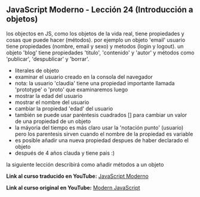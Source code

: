 ## JavaScript Moderno - Lección 24 (Introducción a objetos)

los objectos en JS, como los objetos de la vida real, tiene propiedades y cosas que puede hacer (métodos). por ejemplo un objeto 'email' usuario tiene propiedades (nombre, email y sexo) y metodos (login y logout). un objeto 'blog' tiene propiedades 'titulo', 'contenido' y 'autor' y métodos como 'publicar', 'despublicar' y 'borrar'.

* literales de objeto
* examinar el usuario creado en la consola del navegador
* nota: la usuario 'claudia' tiene una propiedad importante llamada 'prototype' o 'proto' que examinaremos luego
* mostrar la edad del usuario
* mostrar el nombre del usuario
* cambiar la propiedad 'edad' del usuario
* también se puede usar paréntesis cuadrados [] para cambiar un valor de una propiedad de un objeto
* la máyoria del tiempo es más claro usar la 'notación punto' (usuario) pero los parentesis sirven cuando el nombre de la propiedad es variable
* es posible añadir una nueva propiedad despues de haber declarado el objeto
* después de 4 años clauda y tiene pais :) 

la siguiente lección describirá como añadir métodos a un objeto

**Link al curso traducido en YouTube:** [JavaScript Moderno](https://www.youtube.com/channel/UCuSHTq2yiCY5QBNoEXv8JpA/)

**Link al curso original en YouTube:** [Modern JavaScript](https://www.youtube.com/playlist?list=PL4cUxeGkcC9haFPT7J25Q9GRB_ZkFrQAc)